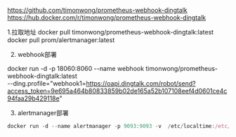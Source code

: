 

https://github.com/timonwong/prometheus-webhook-dingtalk
https://hub.docker.com/r/timonwong/prometheus-webhook-dingtalk

1.拉取地址
docker pull timonwong/prometheus-webhook-dingtalk:latest
docker pull prom/alertmanager:latest

2. webhook部署

docker run -d -p 18060:8060 --name webhook timonwong/prometheus-webhook-dingtalk:latest \
--ding.profile="webhook1=https://oapi.dingtalk.com/robot/send?access_token=9e695a464b80833859b02de165a52b107108eef4d0601ce4c94faa29b429118e"


3. alertmanager部署
```javascript
docker run -d --name alertmanager -p 9093:9093 -v  /etc/localtime:/etc/localtime:ro -v /monit/alertmanager.yml:/etc/alertmanager/alertmanager.yml prom/alertmanager:latest
```

